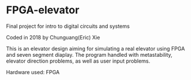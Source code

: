 # FPGA-elevator
Final project for intro to digital circuits and systems

Coded in 2018 by Chunguang(Eric) Xie

This is an elevator design aiming for simulating a real elevator using FPGA and seven segment diaplay.
The program handled with metastability, elevator direction problems, as well as user input problems.

Hardware used: FPGA
